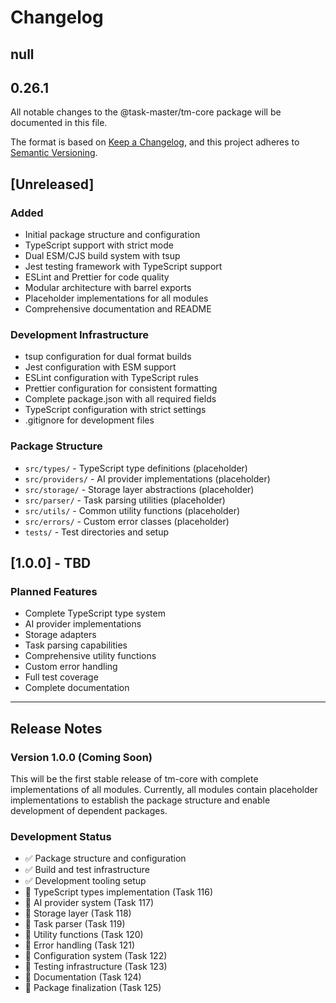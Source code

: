 # Changelog

## null

## 0.26.1

All notable changes to the @task-master/tm-core package will be documented in this file.

The format is based on [Keep a Changelog](https://keepachangelog.com/en/1.0.0/),
and this project adheres to [Semantic Versioning](https://semver.org/spec/v2.0.0.html).

## [Unreleased]

### Added

- Initial package structure and configuration
- TypeScript support with strict mode
- Dual ESM/CJS build system with tsup
- Jest testing framework with TypeScript support
- ESLint and Prettier for code quality
- Modular architecture with barrel exports
- Placeholder implementations for all modules
- Comprehensive documentation and README

### Development Infrastructure

- tsup configuration for dual format builds
- Jest configuration with ESM support
- ESLint configuration with TypeScript rules
- Prettier configuration for consistent formatting
- Complete package.json with all required fields
- TypeScript configuration with strict settings
- .gitignore for development files

### Package Structure

- `src/types/` - TypeScript type definitions (placeholder)
- `src/providers/` - AI provider implementations (placeholder)
- `src/storage/` - Storage layer abstractions (placeholder)
- `src/parser/` - Task parsing utilities (placeholder)
- `src/utils/` - Common utility functions (placeholder)
- `src/errors/` - Custom error classes (placeholder)
- `tests/` - Test directories and setup

## [1.0.0] - TBD

### Planned Features

- Complete TypeScript type system
- AI provider implementations
- Storage adapters
- Task parsing capabilities
- Comprehensive utility functions
- Custom error handling
- Full test coverage
- Complete documentation

---

## Release Notes

### Version 1.0.0 (Coming Soon)

This will be the first stable release of tm-core with complete implementations of all modules. Currently, all modules contain placeholder implementations to establish the package structure and enable development of dependent packages.

### Development Status

- ✅ Package structure and configuration
- ✅ Build and test infrastructure
- ✅ Development tooling setup
- 🚧 TypeScript types implementation (Task 116)
- 🚧 AI provider system (Task 117)
- 🚧 Storage layer (Task 118)
- 🚧 Task parser (Task 119)
- 🚧 Utility functions (Task 120)
- 🚧 Error handling (Task 121)
- 🚧 Configuration system (Task 122)
- 🚧 Testing infrastructure (Task 123)
- 🚧 Documentation (Task 124)
- 🚧 Package finalization (Task 125)
